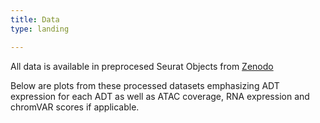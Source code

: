 ```yaml
---
title: Data
type: landing

---
```

<font size= “3”> All data is available in preprocesed Seurat Objects from <a href="https://zenodo.org/record/7754315">Zenodo</a>

Below are plots from these processed datasets emphasizing ADT expression for each ADT as well as ATAC coverage, RNA expression and chromVAR scores if applicable.
